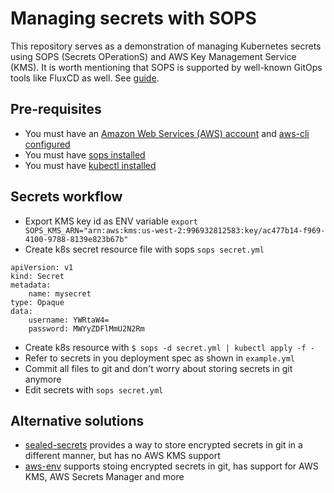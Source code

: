 # Managing secrets with SOPS

This repository serves as a demonstration of managing Kubernetes secrets using SOPS (Secrets OPerationS) and AWS Key Management Service (KMS). It is worth mentioning that SOPS is supported by well-known GitOps tools like FluxCD as well. See [guide](https://fluxcd.io/flux/guides/mozilla-sops/).

## Pre-requisites

* You must have an [Amazon Web Services (AWS) account](http://aws.amazon.com/) and [aws-cli configured](https://docs.aws.amazon.com/cli/latest/userguide/getting-started-quickstart.html)
* You must have [sops installed](https://github.com/getsops/sops)
* You must have [kubectl installed](https://kubernetes.io/docs/tasks/tools/)

## Secrets workflow

* Export KMS key id as ENV variable `export SOPS_KMS_ARN="arn:aws:kms:us-west-2:996932812583:key/ac477b14-f969-4100-9788-8139e823b67b"`
* Create k8s secret resource file with sops `sops secret.yml`
```
apiVersion: v1
kind: Secret
metadata:
    name: mysecret
type: Opaque
data:
    username: YWRtaW4=
    password: MWYyZDFlMmU2N2Rm
```
* Create k8s resource with `$ sops -d secret.yml | kubectl apply -f -`
* Refer to secrets in you deployment spec as shown in `example.yml`
* Commit all files to git and don't worry about storing secrets in git anymore
* Edit secrets with `sops secret.yml`

## Alternative solutions

* [sealed-secrets](https://github.com/bitnami-labs/sealed-secrets) provides a way to store encrypted secrets in git in a different manner, but has no AWS KMS support
* [aws-env](https://github.com/telia-oss/aws-env) supports stoing encrypted secrets in git, has support for AWS KMS, AWS Secrets Manager and more
